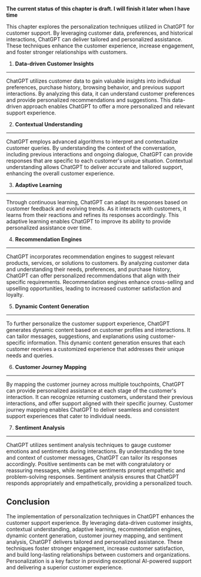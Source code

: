 **The current status of this chapter is draft. I will finish it later when I have time**

This chapter explores the personalization techniques utilized in ChatGPT for customer support. By leveraging customer data, preferences, and historical interactions, ChatGPT can deliver tailored and personalized assistance. These techniques enhance the customer experience, increase engagement, and foster stronger relationships with customers.

1. **Data-driven Customer Insights**
------------------------------------

ChatGPT utilizes customer data to gain valuable insights into individual preferences, purchase history, browsing behavior, and previous support interactions. By analyzing this data, it can understand customer preferences and provide personalized recommendations and suggestions. This data-driven approach enables ChatGPT to offer a more personalized and relevant support experience.

2. **Contextual Understanding**
-------------------------------

ChatGPT employs advanced algorithms to interpret and contextualize customer queries. By understanding the context of the conversation, including previous interactions and ongoing dialogue, ChatGPT can provide responses that are specific to each customer's unique situation. Contextual understanding allows ChatGPT to deliver accurate and tailored support, enhancing the overall customer experience.

3. **Adaptive Learning**
------------------------

Through continuous learning, ChatGPT can adapt its responses based on customer feedback and evolving trends. As it interacts with customers, it learns from their reactions and refines its responses accordingly. This adaptive learning enables ChatGPT to improve its ability to provide personalized assistance over time.

4. **Recommendation Engines**
-----------------------------

ChatGPT incorporates recommendation engines to suggest relevant products, services, or solutions to customers. By analyzing customer data and understanding their needs, preferences, and purchase history, ChatGPT can offer personalized recommendations that align with their specific requirements. Recommendation engines enhance cross-selling and upselling opportunities, leading to increased customer satisfaction and loyalty.

5. **Dynamic Content Generation**
---------------------------------

To further personalize the customer support experience, ChatGPT generates dynamic content based on customer profiles and interactions. It can tailor messages, suggestions, and explanations using customer-specific information. This dynamic content generation ensures that each customer receives a customized experience that addresses their unique needs and queries.

6. **Customer Journey Mapping**
-------------------------------

By mapping the customer journey across multiple touchpoints, ChatGPT can provide personalized assistance at each stage of the customer's interaction. It can recognize returning customers, understand their previous interactions, and offer support aligned with their specific journey. Customer journey mapping enables ChatGPT to deliver seamless and consistent support experiences that cater to individual needs.

7. **Sentiment Analysis**
-------------------------

ChatGPT utilizes sentiment analysis techniques to gauge customer emotions and sentiments during interactions. By understanding the tone and context of customer messages, ChatGPT can tailor its responses accordingly. Positive sentiments can be met with congratulatory or reassuring messages, while negative sentiments prompt empathetic and problem-solving responses. Sentiment analysis ensures that ChatGPT responds appropriately and empathetically, providing a personalized touch.

Conclusion
----------

The implementation of personalization techniques in ChatGPT enhances the customer support experience. By leveraging data-driven customer insights, contextual understanding, adaptive learning, recommendation engines, dynamic content generation, customer journey mapping, and sentiment analysis, ChatGPT delivers tailored and personalized assistance. These techniques foster stronger engagement, increase customer satisfaction, and build long-lasting relationships between customers and organizations. Personalization is a key factor in providing exceptional AI-powered support and delivering a superior customer experience.
